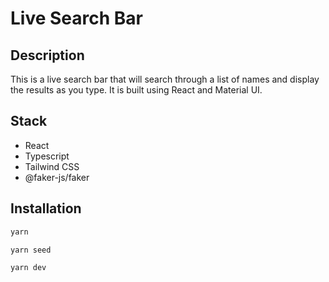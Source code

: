 # Live Search Bar

## Description

This is a live search bar that will search through a list of names and display the results as you type. It is built using React and Material UI.

## Stack

- React
- Typescript
- Tailwind CSS
- @faker-js/faker

## Installation

```bash
yarn

yarn seed

yarn dev
```
